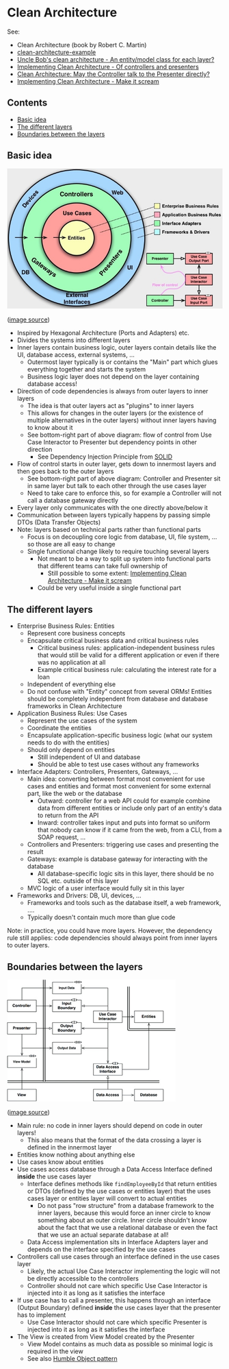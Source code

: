 # Clean Architecture

See:

-   Clean Architecture (book by Robert C. Martin)
-   [clean-architecture-example](https://github.com/mattia-battiston/clean-architecture-example)
-   [Uncle Bob's clean architecture - An entity/model class for each layer?](https://softwareengineering.stackexchange.com/questions/303478/uncle-bobs-clean-architecture-an-entity-model-class-for-each-layer)
-   [Implementing Clean Architecture - Of controllers and presenters](http://www.plainionist.net/Implementing-Clean-Architecture-Controller-Presenter/)
-   [Clean Architecture: May the Controller talk to the Presenter directly?](https://softwareengineering.stackexchange.com/questions/388379/clean-architecture-may-the-controller-talk-to-the-presenter-directly)
-   [Implementing Clean Architecture - Make it scream](http://www.plainionist.net/Implementing-Clean-Architecture-Scream/)

## Contents

-   [Basic idea](#basic-idea)
-   [The different layers](#the-different-layers)
-   [Boundaries between the layers](#boundaries-between-the-layers)

## Basic idea

![Clean Architecture](_img/Clean-Architecture/clean-architecture.jpg)

([image source](https://codeiwrote.net/2019-06-18-Part-2/))

-   Inspired by Hexagonal Architecture (Ports and Adapters) etc.
-   Divides the systems into different layers
-   Inner layers contain business logic, outer layers contain details like the UI, database access, external systems, ...
    -   Outermost layer typically is or contains the "Main" part which glues everything together and starts the system
    -   Business logic layer does not depend on the layer containing database access!
-   Direction of code dependencies is always from outer layers to inner layers
    -   The idea is that outer layers act as "plugins" to inner layers
    -   This allows for changes in the outer layers (or the existence of multiple alternatives in the outer layers) without inner layers having to know about it
    -   See bottom-right part of above diagram: flow of control from Use Case Interactor to Presenter but dependency points in other direction
        -   See Dependency Injection Principle from [SOLID](../oo-design/SOLID-principles.md)
-   Flow of control starts in outer layer, gets down to innermost layers and then goes back to the outer layers
    -   See bottom-right part of above diagram: Controller and Presenter sit in same layer but talk to each other through the use cases layer
    -   Need to take care to enforce this, so for example a Controller will not call a database gateway directly
-   Every layer only communicates with the one directly above/below it
-   Communication between layers typically happens by passing simple DTOs (Data Transfer Objects)
-   Note: layers based on technical parts rather than functional parts
    -   Focus is on decoupling core logic from database, UI, file system, ... so those are all easy to change
    -   Single functional change likely to require touching several layers
        -   Not meant to be a way to split up system into functional parts that different teams can take full ownership of
            -   Still possible to some extent: [Implementing Clean Architecture - Make it scream](http://www.plainionist.net/Implementing-Clean-Architecture-Scream/)
        -   Could be very useful inside a single functional part

## The different layers

-   Enterprise Business Rules: Entities
    -   Represent core business concepts
    -   Encapsulate critical business data and critical business rules
        -   Critical business rules: application-independent business rules that would still be valid for a different application or even if there was no application at all
        -   Example critical business rule: calculating the interest rate for a loan
    -   Independent of everything else
    -   Do not confuse with "Entity" concept from several ORMs! Entities should be completely independent from database and database frameworks in Clean Architecture
-   Application Business Rules: Use Cases
    -   Represent the use cases of the system
    -   Coordinate the entities
    -   Encapsulate application-specific business logic (what our system needs to do with the entities)
    -   Should only depend on entities
        -   Still independent of UI and database
        -   Should be able to test use cases without any frameworks
-   Interface Adapters: Controllers, Presenters, Gateways, ...
    -   Main idea: converting between format most convenient for use cases and entities and format most convenient for some external part, like the web or the database
        -   Outward: controller for a web API could for example combine data from different entities or include only part of an entity's data to return from the API
        -   Inward: controller takes input and puts into format so uniform that nobody can know if it came from the web, from a CLI, from a SOAP request, ...
    -   Controllers and Presenters: triggering use cases and presenting the result
    -   Gateways: example is database gateway for interacting with the database
        -   All database-specific logic sits in this layer, there should be no SQL etc. outside of this layer
    -   MVC logic of a user interface would fully sit in this layer
-   Frameworks and Drivers: DB, UI, devices, ...
    -   Frameworks and tools such as the database itself, a web framework, ....
    -   Typically doesn't contain much more than glue code

Note: in practice, you could have more layers. However, the dependency rule still applies: code dependencies should always point from inner layers to outer layers.

## Boundaries between the layers

![Clean Architecture](_img/Clean-Architecture/clean-architecture-boundaries.jpg)

([image source](https://softwareengineering.stackexchange.com/questions/380251/clean-architecture-what-is-the-view-model))

-   Main rule: no code in inner layers should depend on code in outer layers!
    -   This also means that the format of the data crossing a layer is defined in the innermost layer
-   Entities know nothing about anything else
-   Use cases know about entities
-   Use cases access database through a Data Access Interface defined **inside** the use cases layer
    -   Interface defines methods like `findEmployeeById` that return entities or DTOs (defined by the use cases or entities layer) that the uses cases layer or entities layer will convert to actual entities
        -   Do not pass "row structure" from a database framework to the inner layers, because this would force an inner circle to know something about an outer circle. Inner circle shouldn't know about the fact that we use a relational database or even the fact that we use an actual separate database at all!
    -   Data Access implementation sits in Interface Adapters layer and depends on the interface specified by the use cases
-   Controllers call use cases through an interface defined in the use cases layer
    -   Likely, the actual Use Case Interactor implementing the logic will not be directly accessible to the controllers
    -   Controller should not care which specific Use Case Interactor is injected into it as long as it satisfies the interface
-   If use case has to call a presenter, this happens through an interface (Output Boundary) defined **inside** the use cases layer that the presenter has to implement
    -   Use Case Interactor should not care which specific Presenter is injected into it as long as it satisfies the interface
-   The View is created from View Model created by the Presenter
    -   View Model contains as much data as possible so minimal logic is required in the view
    -   See also [Humble Object pattern](../Humble-Object-pattern.md)
